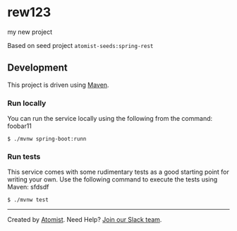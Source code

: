 # rew123
my new project

Based on seed project `atomist-seeds:spring-rest`

## Development

This project is driven using [Maven][mvn].

[mvn]: https://maven.apache.org/ (Maven)

### Run locally

You can run the service locally using the following from the command:
foobar11
```
$ ./mvnw spring-boot:runn
```

### Run tests

This service comes with some rudimentary tests as a good starting
point for writing your own.  Use the following command to execute the
tests using Maven:
sfdsdf
```
$ ./mvnw test
```

----

Created by [Atomist][atomist].
Need Help?  [Join our Slack team][slack].

[atomist]: https://www.atomist.com/ (Atomist - How Teams Deliver Software)
[slack]: https://join.atomist.com/ (Atomist Community Slack Workspace)
